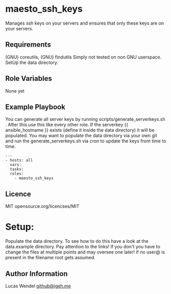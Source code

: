 maesto_ssh_keys
===============

Manages ssh keys on your servers and ensures that only these keys are on your servers.

Requirements
------------

(GNU) coreutils, (GNU) findutils Simply not tested on non GNU userspace.
SetUp the data directory.

Role Variables
--------------

None yet

Example Playbook
----------------

You can generate all server keys by running scripts/generate_serverkeys.sh . After this use this like every other role. If the serverkey {{ ansible_hostname }} exists (define it inside the data directory) it will be populated. You may want to populate the data directory via your own git and run the generate_serverkeys.sh via cron to update the keys from time to time.

```
---
- hosts: all
  vars:
  tasks:
  roles:
    - maesto_ssh_keys
```

Licence
-------

MIT opensource.org/licencses/MIT

Setup:
======

Populate the data directory. To see how to do this have a look at the data.example directory. Pay attention to the links! If you don't you have to change the files at multiple points and may oversee one later! if no user@ is present in the filename root gets assumed. 

Author Information
------------------

Lucas Wendel <github@igeh.me>
